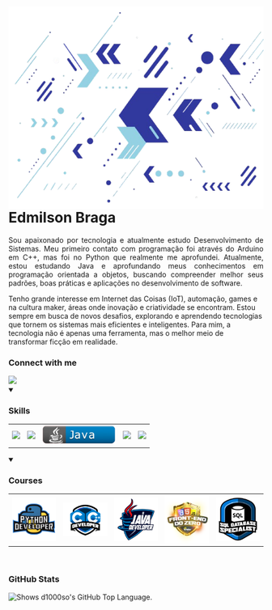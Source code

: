 <img align="right" alt="Developer vector created by storyset - www.freepik.com" height="400" src="https://github.com/d1000so/d1000so/blob/main/fundo-git.png">
<h1>
	<span>Edmilson Braga</span>
</h1>
	<p align="justify">Sou apaixonado por tecnologia e atualmente estudo Desenvolvimento de Sistemas. Meu primeiro contato com programação foi através do Arduino em C++, mas foi no Python que realmente me aprofundei. Atualmente, estou estudando Java e aprofundando meus conhecimentos em programação orientada a objetos, buscando compreender melhor seus padrões, boas práticas e aplicações no desenvolvimento de software.

Tenho grande interesse em Internet das Coisas (IoT), automação, games e na cultura maker, áreas onde inovação e criatividade se encontram. Estou sempre em busca de novos desafios, explorando e aprendendo tecnologias que tornem os sistemas mais eficientes e inteligentes. Para mim, a tecnologia não é apenas uma ferramenta, mas o melhor meio de transformar ficção em realidade.
  </p>
<h3 align="left">Connect with me</h3>
  <a href="https://www.linkedin.com/in/edmilson-braga-9b19aa255/" target="_blank">
    <img src="https://img.shields.io/static/v1?message=LINKEDIN&logo=linkedin&labelColor=5c5c5c&color=1182c3&logoColor=white&label=%20&style=plastic" width="140">
  </a>
<br>
<details open>
  <summary>
    <h3 align="left">Skills</h3>
  </summary>
  <table>
    <tr>
      <td>
        <img src="https://img.shields.io/static/v1?message=Python&logo=python&labelColor=5c5c5c&color=1182c3&logoColor=white&label=%20&style=plastic" width="140">
      </td>
      <td>
          <img src="https://img.shields.io/static/v1?message=C  C%2b%2b&logo=cplusplus&labelColor=5c5c5c&color=1182c3&logoColor=white&label=%20&style=plastic" width="140">
	  </td>
      	<td>
	<img src="https://github.com/d1000so/d1000so/blob/main/java__2.png" width=145>
        </td>
        <td>
          <img src="https://img.shields.io/static/v1?message=GitHub&logo=github&labelColor=5c5c5c&color=1182c3&logoColor=white&label=%20&style=plastic" width="140">
        </td>
        <td>
          <img src="https://img.shields.io/static/v1?message=MySQL&logo=MySQL&labelColor=5c5c5c&color=1182c3&logoColor=white&label=%20&style=plastic" width="140">
        </td>
      </tr>
    </table>
</details>
<details open>
  <summary>
    <h3 align="left">Courses</h3>
  </summary>
    <table>
      <tr>
        <td align="center">
					<a href="https://web.dio.me/track/04e5f7bf-e6a2-49f5-8f53-8de2237cae18">
          	<img src="https://github.com/d1000so/d1000so/blob/main/python.png" width="140">
					</a>
        </td>
        <td align="center">
					<a href="https://web.dio.me/track/d18ec220-f4f3-49db-b01b-50b698e4da5d">
          	<img src="https://github.com/d1000so/d1000so/blob/main/c.png" width="140">
					</a>
        </td>
        <td align="center">
					<a href="https://web.dio.me/track/81c4cf08-5cef-43f6-a579-1e0158bd9da6">
          	<img src="https://github.com/d1000so/d1000so/blob/main/java.png" width="140">
					</a>
        </td>
        <td align="center">
					<a href="https://www.dio.me/certificate/A8FFBA74/share">
          	<img src="https://github.com/d1000so/d1000so/blob/main/frontend.webp" width="140">
					</a>
        </td>
        <td align="center">
					<a href="https://web.dio.me/track/1a5a10ed-417c-4fef-8531-2097ff072817">
          	<img src="https://github.com/d1000so/d1000so/blob/main/sql.png" width="140">
					</a>
        </td>
      </tr>
    </table>
</details>
<br>
<h3 align="left">GitHub Stats</h3>
<picture>
  <source media="(prefers-color-scheme: dark)" srcset="https://github-readme-stats-git-masterrstaa-rickstaa.vercel.app/api/top-langs/?username=d1000so&layout=compact&theme=dark">
  <img alt="Shows d1000so's GitHub Top Language." src="https://github-readme-stats-git-masterrstaa-rickstaa.vercel.app/api/top-langs/?username=d1000so&layout=compact&theme=default">
</picture>
<br>
<!-- <picture>
<source media="(prefers-color-scheme: dark)" srcset="https://github-readme-stats-git-masterrstaa-rickstaa.vercel.app/api?username=d1000so&layout=compact&theme=dark">
<img alt="Shows d1000's GitHub Stats." src="https://github-readme-stats-git-masterrstaa-rickstaa.vercel.app/api?username=d1000so&layout=compact&theme=default">
</picture> -->
